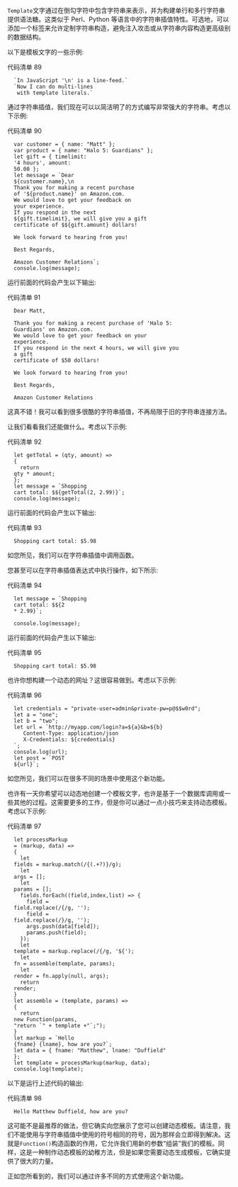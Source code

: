 `Template`文字通过在倒勾字符中包含字符串来表示，并为构建单行和多行字符串提供语法糖。这类似于 Perl、Python 等语言中的字符串插值特性。可选地，可以添加一个标签来允许定制字符串构造，避免注入攻击或从字符串内容构造更高级别的数据结构。

以下是模板文字的一些示例:

代码清单 89

```
  `In JavaScript '\n' is a line-feed.`
  `Now I can do multi-lines
   with template literals.` 

```

通过字符串插值，我们现在可以以简洁明了的方式编写非常强大的字符串。考虑以下示例:

代码清单 90

```
  var customer = { name: "Matt" };
  var product = { name: "Halo 5: Guardians" };
  let gift = { timelimit:
  '4 hours', amount:
  50.00 };
  let message = `Dear
  ${customer.name},\n
  Thank you for making a recent purchase
  of '${product.name}' on Amazon.com.
  We would love to get your feedback on
  your experience.
  If you respond in the next
  ${gift.timelimit}, we will give you a gift
  certificate of $${gift.amount} dollars!

  We look forward to hearing from you!

  Best Regards,

  Amazon Customer Relations`;
  console.log(message);

```

运行前面的代码会产生以下输出:

代码清单 91

```
  Dear Matt,

  Thank you for making a recent purchase of 'Halo 5:
  Guardians' on Amazon.com.
  We would love to get your feedback on your
  experience.
  If you respond in the next 4 hours, we will give you
  a gift
  certificate of $50 dollars!

  We look forward to hearing from you!

  Best Regards,

  Amazon Customer Relations

```

这真不错！我可以看到很多很酷的字符串插值，不再局限于旧的字符串连接方法。

让我们看看我们还能做什么。考虑以下示例:

代码清单 92

```
  let getTotal = (qty, amount) =>
  {
    return
  qty * amount;
  };
  let message = `Shopping
  cart total: $${getTotal(2, 2.99)}`;
  console.log(message);

```

运行前面的代码会产生以下输出:

代码清单 93

```
  Shopping cart total: $5.98 

```

如您所见，我们可以在字符串插值中调用函数。

您甚至可以在字符串插值表达式中执行操作，如下所示:

代码清单 94

```
  let message = `Shopping
  cart total: $${2
  * 2.99}`;

  console.log(message);

```

运行前面的代码会产生以下输出:

代码清单 95

```
  Shopping cart total: $5.98 

```

也许你想构建一个动态的网址？这很容易做到。考虑以下示例:

代码清单 96

```
  let credentials = "private-user=admin&private-pw=p@$$w0rd";
  let a = "one";
  let b = "two";
  let url = `http://myapp.com/login?a=${a}&b=${b}
     Content-Type: application/json
     X-Credentials: ${credentials}
  `;
  console.log(url);
  let post = `POST
  ${url}`;

```

如您所见，我们可以在很多不同的场景中使用这个新功能。

也许有一天你希望可以动态地创建一个模板文字，也许是基于一个数据库调用或一些其他的过程。这需要更多的工作，但是你可以通过一点小技巧来支持动态模板。考虑以下示例:

代码清单 97

```
  let processMarkup
  = (markup, data) =>
  {
    let
  fields = markup.match(/{(.+?)}/g);
    let
  args = [];
    let
  params = [];
    fields.forEach((field,index,list) => {
      field =
  field.replace(/{/g, '');
      field =
  field.replace(/}/g, '');
      args.push(data[field]);
      params.push(field);
    });
    let
  template = markup.replace(/{/g, '${');
    let
  fn = assemble(template, params);
    let
  render = fn.apply(null, args);
    return
  render;
  }
  let assemble = (template, params) =>
  {
    return
  new Function(params,
  "return `" + template +"`;");
  }
  let markup = `Hello
  {fname} {lname}, how are you?`;
  let data = { fname: "Matthew", lname: "Duffield"
  };
  let template = processMarkup(markup, data);
  console.log(template);

```

以下是运行上述代码的输出:

代码清单 98

```
  Hello Matthew Duffield, how are you? 

```

这可能不是最推荐的做法，但它确实向您展示了您可以创建动态模板。请注意，我们不能使用与字符串插值中使用的符号相同的符号，因为那样会立即得到解决。这就是`Function()`构造函数的作用，它允许我们用新的参数“组装”我们的模板。同样，这是一种制作动态模板的幼稚方法，但是如果您需要动态生成模板，它确实提供了很大的力量。

正如您所看到的，我们可以通过许多不同的方式使用这个新功能。
